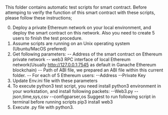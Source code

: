 This folder contains automatic test scripts for smart contract. Before attemping to verify the function of this smart contract with these scripts, please follow these instructions;

0. Deploy a private Ethereum network on your local environment, and deploy the smart contract on this network. Also you need to create 5 users to finish the test procedure.
1. Assume scripts are running on an Unix operating system (Ubuntu/MacOS prefered)
2. Get following parameters:
    -- Address of the smart contract on Ethereum private network
    -- web3 RPC interface of local Ethereum network(Usually http://127.0.0.1:7545 as default in Ganache Ethereum blockchain)
    -- Path of ABI file, we prepared an ABI file within this current folder.
    -- For each of 5 Ethereum users:
        --Address
        --Private Key
3. Update Env.ini file with these parameters
4. To execute python3 test script, you need install python3 environment in your workstation, and install following packets:
    --Web3.py
    --json,time,sys,csv
    --configparser,os
    Suggest to run following script in terminal before running scripts
    pip3 install web3
5. Execute .py file with python3.